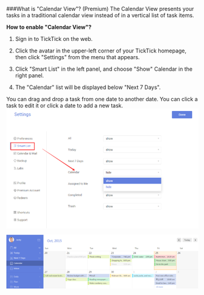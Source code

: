 ###What is "Calendar View"? (Premium)
The Calendar View presents your tasks in a traditional calendar view instead of in a vertical list of task items.



**How to enable "Calendar View"?**

1. Sign in to TickTick on the web.

2. Click the avatar in the upper-left corner of your TickTick homepage, then click "Settings" from the menu that appears. 

3. Click "Smart List" in the left panel, and choose "Show" Calendar in the right panel. 

4. The "Calendar" list will be displayed below "Next 7 Days". 

You can drag and drop a task from one date to another date. You can click a task to edit it or click a date to add a new task.
![](calendarview.png)

![](web2-calendarview.png)

